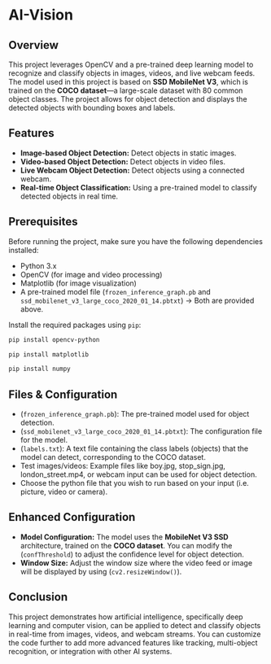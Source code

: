 # AI-Vision

## Overview
This project leverages OpenCV and a pre-trained deep learning model to recognize and classify objects in images, videos, and live webcam feeds. The model used in this project is based on **SSD MobileNet V3**, which is trained on the **COCO dataset**—a large-scale dataset with 80 common object classes. The project allows for object detection and displays the detected objects with bounding boxes and labels.

## Features
- **Image-based Object Detection:** Detect objects in static images.
- **Video-based Object Detection:** Detect objects in video files.
- **Live Webcam Object Detection:** Detect objects using a connected webcam.
- **Real-time Object Classification:** Using a pre-trained model to classify detected objects in real time.

## Prerequisites
Before running the project, make sure you have the following dependencies installed:

- Python 3.x
- OpenCV (for image and video processing)
- Matplotlib (for image visualization)
- A pre-trained model file (`frozen_inference_graph.pb` and `ssd_mobilenet_v3_large_coco_2020_01_14.pbtxt`) -> Both are provided above.

Install the required packages using `pip`:

```bash
pip install opencv-python
```
```bash
pip install matplotlib
```
```bash
pip install numpy
```

## Files & Configuration
- (`frozen_inference_graph.pb`): The pre-trained model used for object detection.
- (`ssd_mobilenet_v3_large_coco_2020_01_14.pbtxt`): The configuration file for the model.
- (`labels.txt`): A text file containing the class labels (objects) that the model can detect, corresponding to the COCO dataset.
- Test images/videos: Example files like boy.jpg, stop_sign.jpg, london_street.mp4, or webcam input can be used for object detection.
- Choose the python file that you wish to run based on your input (i.e. picture, video or camera).

## Enhanced Configuration
- **Model Configuration:** The model uses the **MobileNet V3 SSD** architecture, trained on the **COCO dataset**. You can modify the (`confThreshold`) to adjust the confidence level for object detection.
- **Window Size:** Adjust the window size where the video feed or image will be displayed by using (`cv2.resizeWindow()`).

## Conclusion
This project demonstrates how artificial intelligence, specifically deep learning and computer vision, can be applied to detect and classify objects in real-time from images, videos, and webcam streams. You can customize the code further to add more advanced features like tracking, multi-object recognition, or integration with other AI systems.


